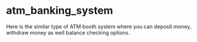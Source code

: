 # atm_banking_system
Here is the similar type of ATM booth system where you can deposit money, withdraw money as well balance checking options.
